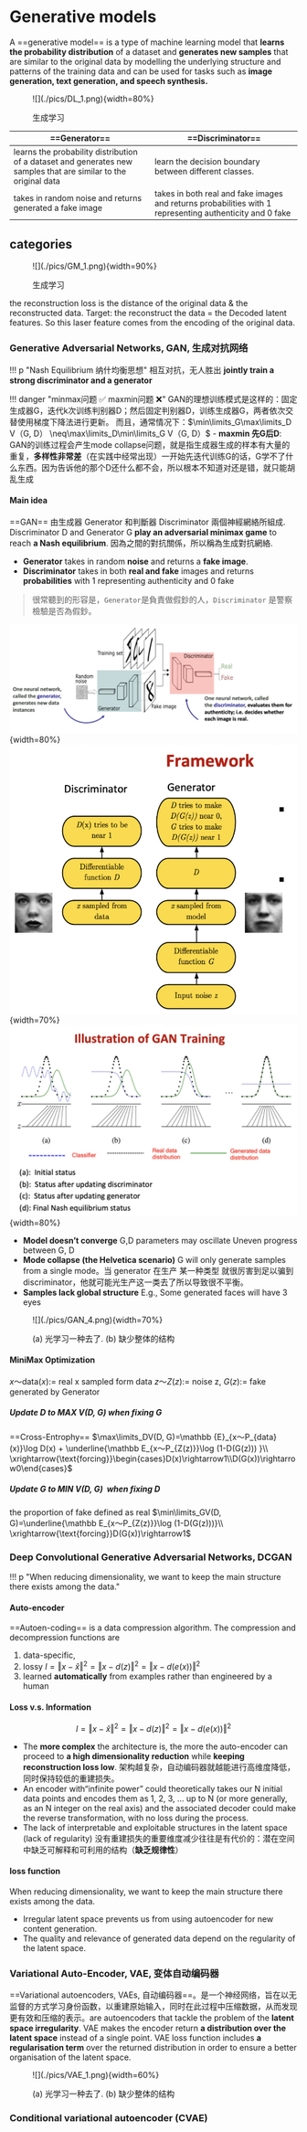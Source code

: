 # Generative models

A ==generative model== is a type of machine learning model that **learns the probability distribution** of a dataset and **generates new samples** that are similar to the original data by modelling the underlying structure and patterns of the training data and can be used for tasks such as **image generation, text generation, and speech synthesis.**

<figure markdown="span">![](./pics/DL_1.png){width=80%}<p>生成学习</p></figure>

|==Generator==|==Discriminator==|
|--|--|
|learns the probability distribution of a dataset and generates new samples that are similar to the original data |learn the decision boundary between different classes.|
|takes in random noise and returns generated a fake image| takes in both real and fake images and returns probabilities with 1 representing authenticity and 0 fake|

## categories

<figure markdown="span">![](./pics/GM_1.png){width=90%}<p>生成学习</p></figure>

the reconstruction loss is the distance of the original data & the reconstructed data.
Target: the reconstruct the data = the Decoded latent features. So this laser feature comes from the encoding of the original data.

### Generative Adversarial Networks, GAN, 生成对抗网络

!!! p "Nash Equilibrium 纳什均衡思想"
    相互对抗，无人胜出
    **jointly train a strong discriminator and a generator**

!!! danger "minmax问题 ✅ maxmin问题 ❌"
    GAN的理想训练模式是这样的：固定生成器G，迭代k次训练判别器D；然后固定判别器D，训练生成器G，两者依次交替使用梯度下降法进行更新。
    而且，通常情况下：$\min\limits_G\max\limits_D V（G, D） \neq\max\limits_D\min\limits_G V（G, D）$
    - **maxmin 先G后D**: GAN的训练过程会产生mode collapse问题，就是指生成器生成的样本有大量的重复，**多样性非常差**（在实践中经常出现）一开始先迭代训练G的话，G学不了什么东西。因为告诉他的那个D还什么都不会，所以根本不知道对还是错，就只能胡乱生成

#### Main idea

==GAN== 由生成器 Generator 和判斷器 Discriminator 兩個神經網絡所組成. Discriminator D and Generator G **play an adversarial minimax game** to reach **a Nash equilibrium**. 因為之間的對抗關係，所以稱為生成對抗網絡.

- **Generator** takes in random **noise** and returns a **fake image**.
- **Discriminator** takes in both **real and fake** images and returns **probabilities** with 1 representing authenticity and 0 fake

> 很常聽到的形容是，`Generator`是負責做假鈔的人，`Discriminator` 是警察檢驗是否為假鈔。

![](./pics/GAN_1.png){width=80%}
![](./pics/GAN_2.png){width=70%}
![](./pics/GAN_3.png){width=80%}

- **Model doesn’t converge** G,D parameters may oscillate
Uneven progress between G, D
- **Mode collapse (the Helvetica scenario)** G will only generate samples from a single mode。当 generator 在生产 某一种类型 就很厉害到足以骗到 discriminator，他就可能光生产这一类去了所以导致很不平衡。
- **Samples lack global structure** E.g., Some generated faces will have 3 eyes

<figure markdown="span">![](./pics/GAN_4.png){width=70%}<p>(a) 光学习一种去了. (b) 缺少整体的结构</p></figure>

#### MiniMax Optimization

$x～\text{data}(x):=$  real x sampled form data
$z～Z(z) :=$ noise z, $G(z):=$ fake generated by Generator

##### Update D to MAX V(D, G) when fixing G

==Cross-Entrophy==
$\max\limits_DV(D, G)=\mathbb {E}_{x～P_{data}(x)}\log D(x) + \underline{\mathbb E_{x～P_{Z(z)}}\log (1-D(G(z))) }\\
\xrightarrow{\text{forcing}}\begin{cases}D(x)\rightarrow1\\D(G(x))\rightarrow0\end{cases}$

##### Update G to MIN V(D, G)  when fixing D

the proportion of fake  defined as real
$\min\limits_GV(D, G)=\underline{\mathbb E_{x～P_{Z(z)}}\log (1-D(G(z)))}\\
\xrightarrow{\text{forcing}}D(G(x))\rightarrow1$

### Deep Convolutional Generative Adversarial Networks, DCGAN

!!! p "When reducing dimensionality, we want to keep the main structure there exists among the data."

#### Auto-encoder

==Autoen-coding== is a data compression algorithm. The compression and decompression functions are

1. data-specific,
2. lossy $l = \Vert x-\hat{x}\Vert^2=\Vert x-d(z)\Vert^2=\Vert x-d(e(x))\Vert^2$
3. learned **automatically** from examples rather than engineered by a human

#### Loss v.s. Information

$$l = \Vert x-\hat{x}\Vert^2=\Vert x-d(z)\Vert^2=\Vert x-d(e(x))\Vert^2$$

- The **more complex** the architecture is, the more the auto-encoder can proceed to **a high dimensionality reduction** while **keeping reconstruction loss low**. 架构越复杂，自动编码器就越能进行高维度降低，同时保持较低的重建损失。
- An encoder with“infinite power” could theoretically takes our N initial data points and encodes them as 1, 2, 3, ... up to N (or more generally, as an N integer on the real axis) and the associated decoder could make the reverse transformation, with no loss during the process.
- The lack of interpretable and exploitable structures in the latent space (lack of regularity)  没有重建损失的重要维度减少往往是有代价的：潜在空间中缺乏可解释和可利用的结构（**缺乏规律性**）

#### loss function

When reducing dimensionality, we want to keep the main structure there exists among the data.

- Irregular latent space prevents us from using autoencoder for new content generation.
- The quality and relevance of generated data depend on the regularity of the latent space.

### Variational Auto-Encoder, VAE, 变体自动编码器

==Variational autoencoders, VAEs, 自动编码器==。是一个神经网络，旨在以无监督的方式学习身份函数，以重建原始输入，同时在此过程中压缩数据，从而发现更有效和压缩的表示。are autoencoders that tackle the problem of the **latent space irregularity**. VAE makes the encoder return **a distribution over the latent space** instead of a single point. VAE loss function includes **a regularisation term** over the returned distribution in order to ensure a better organisation of the latent space.

<figure markdown="span">![](./pics/VAE_1.png){width=60%}<p>(a) 光学习一种去了. (b) 缺少整体的结构</p></figure>

### Conditional variational autoencoder (CVAE)
